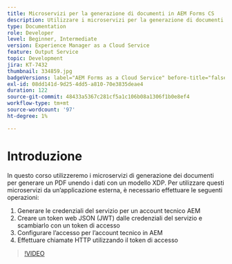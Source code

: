 ```yaml
---
title: Microservizi per la generazione di documenti in AEM Forms CS
description: Utilizzare i microservizi per la generazione di documenti da un'applicazione esterna.
type: Documentation
role: Developer
level: Beginner, Intermediate
version: Experience Manager as a Cloud Service
feature: Output Service
topic: Development
jira: KT-7432
thumbnail: 334859.jpg
badgeVersions: label="AEM Forms as a Cloud Service" before-title="false"
exl-id: 08dd141d-9d25-4dd5-a810-70e3835deae4
duration: 122
source-git-commit: 48433a5367c281cf5a1c106b08a1306f1b0e8ef4
workflow-type: tm+mt
source-wordcount: '97'
ht-degree: 1%

---
```


# Introduzione

In questo corso utilizzeremo i microservizi di generazione dei documenti per generare un PDF unendo i dati con un modello XDP. Per utilizzare questi microservizi da un’applicazione esterna, è necessario effettuare le seguenti operazioni:

1. Generare le credenziali del servizio per un account tecnico AEM
1. Creare un token web JSON (JWT) dalle credenziali del servizio e scambiarlo con un token di accesso
1. Configurare l’accesso per l’account tecnico in AEM
1. Effettuare chiamate HTTP utilizzando il token di accesso

>[!VIDEO](https://video.tv.adobe.com/v/334859?quality=12&learn=on)
